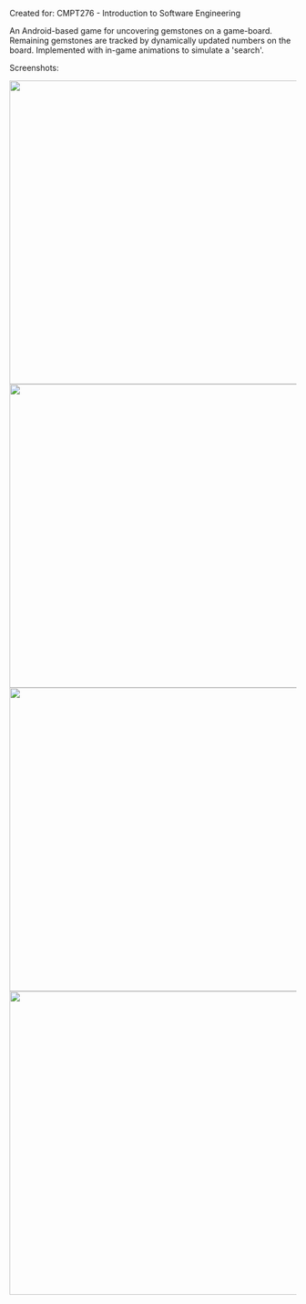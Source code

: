 Created for: CMPT276 - Introduction to Software Engineering

An Android-based game for uncovering gemstones on a game-board. Remaining gemstones are tracked by dynamically updated numbers on the board. Implemented with in-game animations to simulate a 'search'.

Screenshots:
<p>
<img src = "https://images-wixmp-ed30a86b8c4ca887773594c2.wixmp.com/f/66a41c1e-090e-4d47-8425-248b3a68e4b3/ddxisp5-e3c44150-2b1d-45d4-9608-6af0e1aec2b3.png/v1/fill/w_1150,h_695,q_70,strp/loading_by_celstie_ddxisp5-pre.jpg?token=eyJ0eXAiOiJKV1QiLCJhbGciOiJIUzI1NiJ9.eyJzdWIiOiJ1cm46YXBwOiIsImlzcyI6InVybjphcHA6Iiwib2JqIjpbW3siaGVpZ2h0IjoiPD03NzMiLCJwYXRoIjoiXC9mXC82NmE0MWMxZS0wOTBlLTRkNDctODQyNS0yNDhiM2E2OGU0YjNcL2RkeGlzcDUtZTNjNDQxNTAtMmIxZC00NWQ0LTk2MDgtNmFmMGUxYWVjMmIzLnBuZyIsIndpZHRoIjoiPD0xMjgwIn1dXSwiYXVkIjpbInVybjpzZXJ2aWNlOmltYWdlLm9wZXJhdGlvbnMiXX0.9xql6DtRpr8CaZjVxgVAILoWEe55FADF9FZAfLneU3k" width = "533">
<img src = "https://images-wixmp-ed30a86b8c4ca887773594c2.wixmp.com/f/66a41c1e-090e-4d47-8425-248b3a68e4b3/ddxisoy-3f54c236-fbd0-4fb6-9038-c27577f251f9.png/v1/fill/w_1094,h_731,q_70,strp/main_by_celstie_ddxisoy-pre.jpg?token=eyJ0eXAiOiJKV1QiLCJhbGciOiJIUzI1NiJ9.eyJzdWIiOiJ1cm46YXBwOiIsImlzcyI6InVybjphcHA6Iiwib2JqIjpbW3siaGVpZ2h0IjoiPD04NTUiLCJwYXRoIjoiXC9mXC82NmE0MWMxZS0wOTBlLTRkNDctODQyNS0yNDhiM2E2OGU0YjNcL2RkeGlzb3ktM2Y1NGMyMzYtZmJkMC00ZmI2LTkwMzgtYzI3NTc3ZjI1MWY5LnBuZyIsIndpZHRoIjoiPD0xMjgwIn1dXSwiYXVkIjpbInVybjpzZXJ2aWNlOmltYWdlLm9wZXJhdGlvbnMiXX0.N0N1hXEH3YF73IfTJhEM6nycDfbzKbdVyJqp1phUZyk" width = "533">
<img src = "https://images-wixmp-ed30a86b8c4ca887773594c2.wixmp.com/f/66a41c1e-090e-4d47-8425-248b3a68e4b3/ddxispm-26badbf8-a45b-49d8-b7ea-95dec621b368.png/v1/fill/w_1101,h_726,q_70,strp/play1_by_celstie_ddxispm-pre.jpg?token=eyJ0eXAiOiJKV1QiLCJhbGciOiJIUzI1NiJ9.eyJzdWIiOiJ1cm46YXBwOiIsImlzcyI6InVybjphcHA6Iiwib2JqIjpbW3siaGVpZ2h0IjoiPD04NDQiLCJwYXRoIjoiXC9mXC82NmE0MWMxZS0wOTBlLTRkNDctODQyNS0yNDhiM2E2OGU0YjNcL2RkeGlzcG0tMjZiYWRiZjgtYTQ1Yi00OWQ4LWI3ZWEtOTVkZWM2MjFiMzY4LnBuZyIsIndpZHRoIjoiPD0xMjgwIn1dXSwiYXVkIjpbInVybjpzZXJ2aWNlOmltYWdlLm9wZXJhdGlvbnMiXX0.lZKBR_y0Up3xElHQvvz5yXDtPrt2_LdaKZMq_FxS9qo" width = "533">
<img src = "https://images-wixmp-ed30a86b8c4ca887773594c2.wixmp.com/f/66a41c1e-090e-4d47-8425-248b3a68e4b3/ddxisps-c16e1aa9-f31a-4c64-baba-e2a0a6cf3653.png/v1/fill/w_1096,h_729,q_70,strp/play_by_celstie_ddxisps-pre.jpg?token=eyJ0eXAiOiJKV1QiLCJhbGciOiJIUzI1NiJ9.eyJzdWIiOiJ1cm46YXBwOiIsImlzcyI6InVybjphcHA6Iiwib2JqIjpbW3siaGVpZ2h0IjoiPD04NTEiLCJwYXRoIjoiXC9mXC82NmE0MWMxZS0wOTBlLTRkNDctODQyNS0yNDhiM2E2OGU0YjNcL2RkeGlzcHMtYzE2ZTFhYTktZjMxYS00YzY0LWJhYmEtZTJhMGE2Y2YzNjUzLnBuZyIsIndpZHRoIjoiPD0xMjgwIn1dXSwiYXVkIjpbInVybjpzZXJ2aWNlOmltYWdlLm9wZXJhdGlvbnMiXX0.pBA5H80fbDmEIXXDU50UTiMjyarVMYozDp2WCfYuDz0" width = "533">